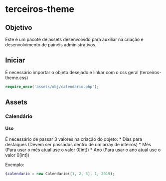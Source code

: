 # terceiros-theme

## Objetivo

Este é um pacote de assets desenvolvido para auxiliar na criação e desenvolvimento de painéis administrativos.

## Iniciar
É necessário importar o objeto desejado e linkar com o css geral (terceiros-theme.css)

```php
require_once('assets/obj/calendario.php');
```

## Assets

### Calendário
#### Uso
É necessário de passar 3 valores na criação do objeto:
	* Dias para destaques (Devem ser passados dentro de um array de inteiros)
	* Mês (Para usar o mês atual use o valor 0[int])
	* Ano (Para usar o ano atual use o valor 0[int])

Exemplo:

```php
$calendario = new Calendario([1, 2, 3], 1, 2019);
```